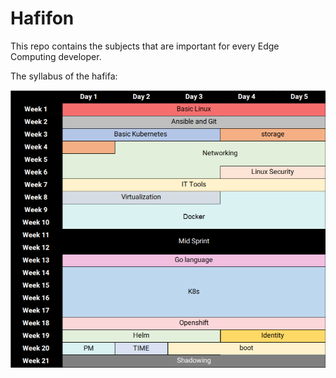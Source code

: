 # Hafifon

This repo contains the subjects that are important for every Edge Computing developer.

The syllabus of the hafifa:

![](images/Hafifa6.png)

